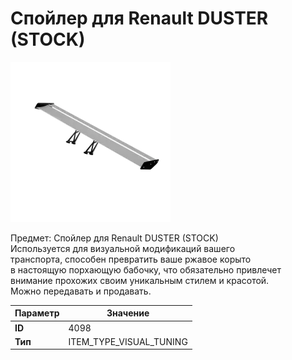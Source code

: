 # Спойлер для Renault DUSTER (STOCK)

![Item Image](../img/4098.webp?raw=true)

Предмет: Спойлер для Renault DUSTER (STOCK)<br>Используется для визуальной модификаций вашего<br>транспорта, способен превратить ваше ржавое корыто<br>в настоящую порхающую бабочку, что обязательно привлечет<br>внимание прохожих своим уникальным стилем и красотой.<br>Можно передавать и продавать.


| Параметр | Значение |
|----------|----------|
| **ID** | 4098 |
| **Тип** | ITEM_TYPE_VISUAL_TUNING |

